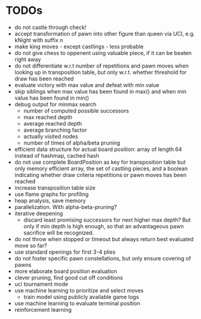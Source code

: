 # TODOs
* do not castle through check!
* accept transformation of pawn into other figure than queen via UCI, e.g. kNight with suffix n
* make king moves - except castlings - less probable
* do not give chess to oppenent using valuable piece, if it can be beaten right away
* do not differentiate w.r.t number of repetitions and pawn moves when looking up in transposition table, but only w.r.t. whether threshold for draw has been reached
* evaluate victory with max value and defeat with min value
* skip siblings when max value has been found in max() and when min value has been found in min()
* debug output for minmax search
    * number of computed possible successors
    * max reached depth
    * average reached depth
    * average branching factor
    * actually visited nodes
    * number of times of alpha/beta pruning
* efficient data structure for actual board position: array of length 64 instead of hashmap, cached hash
* do not use complete BoardPosition as key for transposition table but only memory efficient array, the set of castling pieces, and a boolean indicating whether draw criteria repetitions or pawn moves has been reached
* increase transposition table size
* use flame graphs for profiling
* heap analysis, save memory
* parallelization. With alpha-beta-pruning?
* iterative deepening
    * discard least promising successors for next higher max depth? But only if min depth is high enough, so that an advantageous pawn sacrifice will be recognized.
* do not throw when stopped or timeout but always return best evaluated move so far?
* use standard openings for first 3-4 plies
* do not foster specific pawn constellations, but only ensure covering of pawns
* more elaborate board position evaluation
* clever pruning, find good cut off conditions
* uci tournament mode
* use machine learning to prioritize and select moves
    * train model using publicly available game logs
* use machine learning to evaluate terminal position
* reinforcement learning
